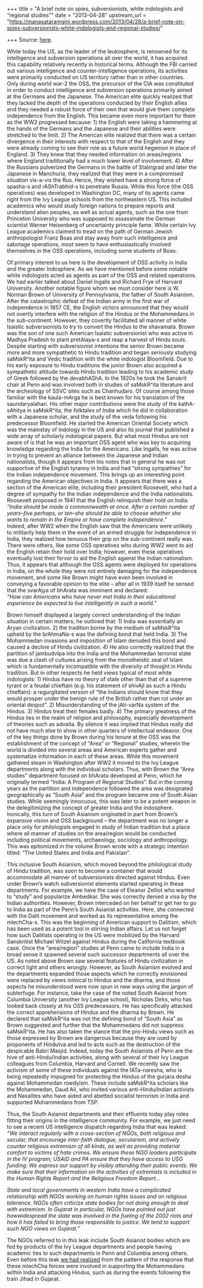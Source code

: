 +++
title = "A brief note on spies, subversionists, white indologists and “regional studies”"
date = "2013-04-28"
upstream_url = "https://manasataramgini.wordpress.com/2013/04/28/a-brief-note-on-spies-subversionists-white-indologists-and-regional-studies/"

+++
Source: [here](https://manasataramgini.wordpress.com/2013/04/28/a-brief-note-on-spies-subversionists-white-indologists-and-regional-studies/).

While today the US, as the leader of the leukosphere, is renowned for its intelligence and subversion operations all over the world, it has acquired this capability relatively recently in historical terms. Although the FBI carried out various intelligence and counter-intelligence operations, its activities were primarily conducted on US territory rather than in other countries. Only during world war-2 the OSS, the precursor of the CIA was constituted in order to conduct intelligence and subversion operations primarily aimed at the Germans and the Japanese. The American elite quickly realized that they lacked the depth of the operations conducted by their English allies and they needed a robust force of their own that would give them complete independence from the English. This became even more important for them as the WW2 progressed because: 1) the English were taking a hammering at the hands of the Germans and the Japanese and their abilities were stretched to the limit. 2) The American elite realized that there was a certain divergence in their interests with respect to that of the English and they were already coming to see their role as a future world hegemon in place of England. 3) They knew that they needed information on areas/regions where England traditionally had a much lower level of involvement. 4) After the Russians pulverized the Germans in the battle of Stalingrad and later the Japanese in Manchuria, they realized that they were in a compromised situation vis-a-vis the Rus. Hence, they wished have a strong force of spasha-s and rAShTrabhid-s to penetrate Russia. While this force (the OSS operatives) was developed in Washington DC, many of its agents came right from the Ivy League schools from the northeastern US. This included academics who would study foreign nations to prepare reports and understand alien peoples, as well as actual agents, such as the one from Princeton University who was supposed to assassinate the German scientist Werner Heisenberg of uncertainty principle fame. While certain Ivy League academics claimed to tread on the path of German Jewish anthropologist Franz Boas and stay away from such intelligence and sabotage operations, most seem to have enthusiastically involved themselves in the OSS operations, including some students of Boas.

Of primary interest to us here is the development of OSS activity in India and the greater Indosphere. As we have mentioned before some notable white indologists acted as agents as part of the OSS and related operations. We had earlier talked about Daniel Ingalls and Richard Frye of Harvard University. Another notable figure whom we must consider here is W. Norman Brown of University of Pennsylvania, the father of South Asianism. After the catastrophic defeat of the Indian army in the first war of independence in 1857 CE, the English victors announced that they would not overtly interfere with the religion of the Hindus or the Mohammedans in the sub-continent. However, they covertly facilitated all manner of white Isaistic subversionists to try to convert the Hindus to the shavamata. Brown was the son of one such American Isaistic subversionist who was active in Madhya Pradesh to plant pretAlaya-s and reap a harvest of Hindu souls. Despite starting with subversionist intentions the senior Brown became more and more sympathetic to Hindu tradition and began seriously studying saMskR^ita and Vedic tradition with the white indologist Bloomfield. Due to his early exposure to Hindu traditions the junior Brown also acquired a sympathetic attitude towards Hindu tradition leading to his academic study of Greek followed by the devabhAShA. In the 1920s he took the Sanskrit chair at Penn and was involved both in studies of saMskR^ita literature and the archeology of SSVC sites such as Chanhudaro. Of course among those familiar with the kaula-mArga he is best known for his translation of the saundaryalahari. His other major contributions were the study of the kathA-sAhitya in saMskR^ita, the folktales of India which he did in collaboration with a Japanese scholar, and the study of the veda following his predecessor Bloomfield. He started the American Oriental Society which was the mainstay of indology in the US and also its journal that published a wide array of scholarly indological papers. But what most Hindus are not aware of is that he was an important OSS agent who was key to acquiring knowledge regarding the India for the Americans. Like Ingalls, he was active in trying to prevent an alliance between the Japanese and Indian nationalists, though it appears from his notes that in general he was not supportive of the English tyranny in India and had “strong sympathies” for the Indian independence movement. This brings up an interesting point regarding the American objectives in India. It appears that there was a section of the American elite, including their president Roosevelt, who had a degree of sympathy for the Indian independence and the India nationalists. Roosevelt proposed in 1941 that the English relinquish their hold on India:  
*“India should be made a commonwealth at once. After a certain number of
years–five perhaps, or ten–she should be able to choose whether she wants to remain in the Empire or have complete independence.”*  
Indeed, after WW2 when the English saw that the Americans were unlikely to militarily help them in the event of an armed struggle for independence in India, they realized how tenuous their grip on the sub-continent really was. There were others, like some OSS operatives who during WW2 went to aid the English retain their hold over India; however, even these operatives eventually lost their fervor to aid the English against the Indian nationalism. Thus, it appears that although the OSS agents were deployed for operations in India, on the whole they were not entirely damaging for the independence movement, and some like Brown might have even been involved in conveying a favorable opinion to the elite – after all in 1939 itself he sensed that the svarAjya of bhArata was imminent and declared:  
*“How can Americans who have never met India in their educational
experience be expected to live intelligently in such a world.”*

Brown himself displayed a largely correct understanding of the Indian situation in certain matters; he outlined that: 1) India was essentially an Aryan civilization. 2) the tradition borne by the medium of saMskR^ita upheld by the brAhmaNa-s was the defining bond that held India. 3) The Mohammedan invasions and imposition of Islam denuded this bond and caused a decline of Hindu civilization. 4) He also correctly realized that the partition of jambudvIpa into the India and the Mohammedan terrorist state was due a clash of cultures arising from the monotheistic zeal of Islam which is fundamentally incompatible with the diversity of thought in Hindu tradition. But in other respects he held views typical of most white indologists: 1) Hindus have no theory of state other than that of a supreme tyrant or a feudal chieftain (e.g. his statement of shivAjI as such a Hindu chieftain): a regurgitated version of “the Indians should know that they would prosper under the benign rule of the British rather than rot under an oriental despot”. 2) Misunderstanding of the jAti-varNa system of the Hindus. 3) Hindus treat their females badly. 4) The primary greatness of the Hindus lies in the realm of religion and philosophy, especially development of theories such as advaita. By silence it was implied that Hindus really did not have much else to show in other quarters of intellectual endeavor. One of the key things done by Brown during his tenure at the OSS was the establishment of the concept of “Area” or “Regional” studies, wherein the world is divided into several areas and American experts gather and systematize information in each of these areas. While this movement gathered steam in Washington after WW2 it moved to the Ivy League departments along with the individual scholars. Thus, with Brown the “Area studies” department focused on bhArata developed at Penn, which he originally termed “India: A Program of Regional Studies”. But in the coming years as the partition and independence followed the area was designated geographically as “South Asia” and the program became one of South Asian studies. While seemingly innocuous, this was later to be a potent weapon in the delegitimizing the concept of greater India and the indosphere. Ironically, this turn of South Asianism originated in part from Brown’s expansive vision and OSS background – the department was no longer a place only for philologists engaged in study of Indian tradition but a place where all manner of studies on the area/region would be conducted including political movements, archaeology, sociology and anthropology. This was epitomized in the volume Brown wrote with a strategic intention titled: “The United States and India and Pakistan”.

This inclusive South Asianism, which moved beyond the philological study of Hindu tradition, was soon to become a container that would accommodate all manner of subversionists directed against Hindus. Even under Brown’s watch subversionist elements started operating in these departments. For example, we have the case of Eleanor Zelliot who wanted to “study” and popularize Ambedkar. She was correctly denied a visa by the Indian authorities. However, Brown interceded on her behalf to get her to go to India as part of the Penn’s South Asianist activities. Here, she connected with the Dalit movement and worked as its representative among the mlechCha-s. This was the beginning of American support to Dalitism, which has been used as a potent tool in stirring Indian affairs. Let us not forget how such Dalitists operating in the US were mobilized by the Harvard Sanskritist Michael Witzel against Hindus during the California textbook case. Once the “area/region” studies at Penn came to include India in a broad sense it spawned several such successor departments all over the US. As noted above Brown saw several features of Hindu civilization in correct light and others wrongly. However, as South Asianism evolved and the departments expanded those aspects which he correctly envisioned were replaced by views inimical to Hindus and the dharma, and those aspects he misunderstood were now spun in new ways using the jargon of subterfuge. For instance, take the case of the noted South Asianist from Columbia University (another Ivy League school), Nicholas Dirks, who has looked back closely at his OSS predecessors. He has specifically attacked the correct apprehensions of Hindus and the dharma by Brown. He declared that saMskR^ita was not the defining bond of “South Asia” as Brown suggested and further that the Mohammedans did not suppress saMskR^ita. He has also taken the stance that the pro-Hindu views such as those expressed by Brown are dangerous because they are used by proponents of Hindutva and led to acts such as the destruction of the despicable Babri Masjid. Indeed, today the South Asianists of Penn are the hive of anti-Hindu/Indian activities, along with several of their Ivy League colleagues from Columbia, Harvard and Cornell. We recently saw the activism of some of these individuals against the lATa-naresha, who is being repeatedly impugned for protecting the Hindus of the gurjara desha against Mohammedan rowdyism. These include saMskR^ita scholars like the Mohammedan, Daud Ali, who invited various anti-Hindu/Indian activists and Naxalites who have aided and abetted socialist terrorism in India and supported Mohammedans from TSP.

Thus, the South Asianist departments and their effluents today play roles fitting their origins in the intelligence community. For example, we just need to see a recent US intelligence dispatch regarding India that was leaked:  
*“We interact regularly with a cross-section of NGOs, both religious and
secular, that encourage inter-faith dialogue, secularism, and actively counter religious extremism of all kinds, as well as providing material comfort to victims of hate crimes. We ensure these NGO leaders participate in the IV program; USAID and PA ensure that they have access to USG funding. We express our support by visibly attending their public events. We make sure that their information on the activities of extremists is included in the Human Rights Report and the Religious Freedom Report…*

*State and local governments in western India have a complicated relationship with NGOs working on human rights issues and on religious tolerance. NGOs often criticize state bodies for not doing enough to deal with extremism. In Gujarat in particular, NGOs have pointed out just howwidespread the state was involved in the fueling of the 2002 riots and how it has failed to bring those responsible to justice. We tend to support such NGO views on Gujarat.”*

The NGOs referred to in this leak include South Asianist bodies which are fed by products of the Ivy League departments and people having academic ties to such departments in Penn and Columbia among others. Even before this leak [we had realized](https://manasataramgini.wordpress.com/2008/09/27/watching-the-kantaka-s-and-akranta-s/) from the pattern of the response that these mlechCha forces were involved in supporting the Mohammedans within India and attacking Hindus, such as during the events following the train Jihad in Gujarat.

